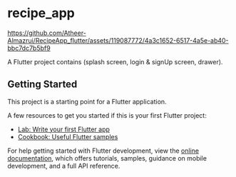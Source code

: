 # recipe_app



https://github.com/Atheer-Almazrui/RecipeApp_flutter/assets/119087772/4a3c1652-6517-4a5e-ab40-bbc7dc7b5bf9




A Flutter project contains (splash screen, login & signUp screen, drawer).

## Getting Started

This project is a starting point for a Flutter application.

A few resources to get you started if this is your first Flutter project:

- [Lab: Write your first Flutter app](https://docs.flutter.dev/get-started/codelab)
- [Cookbook: Useful Flutter samples](https://docs.flutter.dev/cookbook)

For help getting started with Flutter development, view the
[online documentation](https://docs.flutter.dev/), which offers tutorials,
samples, guidance on mobile development, and a full API reference.
